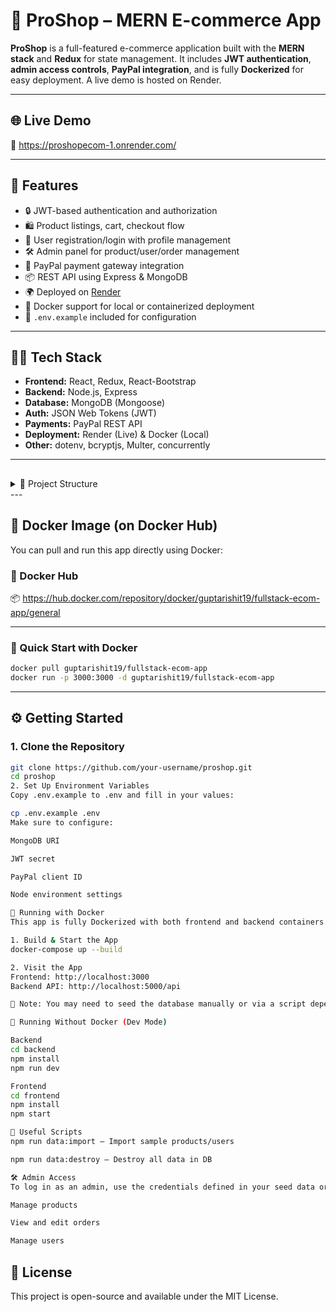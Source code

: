 # 🛒 ProShop – MERN E-commerce App

**ProShop** is a full-featured e-commerce application built with the **MERN stack** and **Redux** for state management. It includes **JWT authentication**, **admin access controls**, **PayPal integration**, and is fully **Dockerized** for easy deployment. A live demo is hosted on Render.

---

## 🌐 Live Demo

🔗 https://proshopecom-1.onrender.com/

---

## 🚀 Features

- 🔒 JWT-based authentication and authorization
- 🛍 Product listings, cart, checkout flow
- 👤 User registration/login with profile management
- 🛠 Admin panel for product/user/order management
- 💸 PayPal payment gateway integration
- 📦 REST API using Express & MongoDB
- 🌍 Deployed on [Render](https://render.com)
- 🐳 Docker support for local or containerized deployment
- 📁 `.env.example` included for configuration

---

## 🧑‍💻 Tech Stack

- **Frontend:** React, Redux, React-Bootstrap
- **Backend:** Node.js, Express
- **Database:** MongoDB (Mongoose)
- **Auth:** JSON Web Tokens (JWT)
- **Payments:** PayPal REST API
- **Deployment:** Render (Live) & Docker (Local)
- **Other:** dotenv, bcryptjs, Multer, concurrently

---
##
<details> <summary>📁 Project Structure</summary>

proshop/
├── backend/
│   ├── controllers/
│   ├── models/
│   ├── routes/
│   ├── middleware/
│   └── server.js
├── frontend/
│   ├── src/
│   │   ├── components/
│   │   ├── screens/
│   │   └── App.js
│   └── package.json
├── .env.example
├── Dockerfile
└── README.md
</details>
---


## 🐋 Docker Image (on Docker Hub)

You can pull and run this app directly using Docker:

### 🔗 Docker Hub

📦 https://hub.docker.com/repository/docker/guptarishit19/fullstack-ecom-app/general

---

### 🏁 Quick Start with Docker

```bash
docker pull guptarishit19/fullstack-ecom-app
docker run -p 3000:3000 -d guptarishit19/fullstack-ecom-app
```

---
## ⚙️ Getting Started

### 1. Clone the Repository

```bash
git clone https://github.com/your-username/proshop.git
cd proshop
2. Set Up Environment Variables
Copy .env.example to .env and fill in your values:

cp .env.example .env
Make sure to configure:

MongoDB URI

JWT secret

PayPal client ID

Node environment settings

🐳 Running with Docker
This app is fully Dockerized with both frontend and backend containers.

1. Build & Start the App
docker-compose up --build

2. Visit the App
Frontend: http://localhost:3000
Backend API: http://localhost:5000/api

📝 Note: You may need to seed the database manually or via a script depending on your setup.

🧪 Running Without Docker (Dev Mode)

Backend
cd backend
npm install
npm run dev

Frontend
cd frontend
npm install
npm start

🧼 Useful Scripts
npm run data:import – Import sample products/users

npm run data:destroy – Destroy all data in DB

🛠 Admin Access
To log in as an admin, use the credentials defined in your seed data or MongoDB. Admin users can:

Manage products

View and edit orders

Manage users
```
## 🧾 License
This project is open-source and available under the MIT License.

